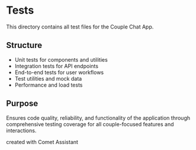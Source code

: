 # Tests

This directory contains all test files for the Couple Chat App.

## Structure

- Unit tests for components and utilities
- Integration tests for API endpoints
- End-to-end tests for user workflows
- Test utilities and mock data
- Performance and load tests

## Purpose

Ensures code quality, reliability, and functionality of the application through comprehensive testing coverage for all couple-focused features and interactions.

created with Comet Assistant
